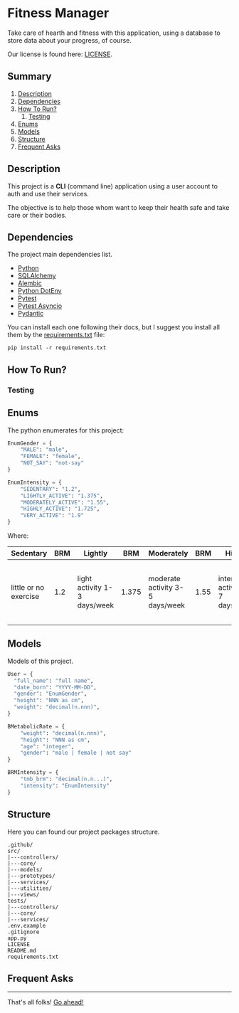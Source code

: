 # Fitness Manager
Take care of hearth and fitness with this application, using a database to store data about your progress, of course.

Our license is found here: [LICENSE](LICENSE).

## Summary

1. [Description](#description)
2. [Dependencies](#dependencies)
3. [How To Run?](#how-to-run)
   1. [Testing](#testing)
4. [Enums](#enums)
5. [Models](#models)
6. [Structure](#structure)
7. [Frequent Asks](#frequent-asks)

## Description
This project is a **CLI** (command line) application using a user account to auth and use their services.

The objective is to help those whom want to keep their health safe and take care or their bodies.

## Dependencies
The project main dependencies list.

* [Python](https://python.org)
* [SQLAlchemy](https://www.sqlalchemy.org/)
* [Alembic](https://alembic.sqlalchemy.org/en/latest/)
* [Python DotEnv](https://github.com/theskumar/python-dotenv)
* [Pytest](https://docs.pytest.org/en/stable/)
* [Pytest Asyncio](https://pytest-asyncio.readthedocs.io/en/latest/)
* [Pydantic](https://docs.pydantic.dev/latest/)

You can install each one following their docs, but I suggest you install all them by the [requirements.txt](requirements.txt) file:

```commandline
pip install -r requirements.txt
```

## How To Run?
### Testing
## Enums
The python enumerates for this project:

```python
EnumGender = {
    "MALE": "male",
    "FEMALE": "female",
    "NOT_SAY": "not-say"
}
```

```python
EnumIntensity = {
    "SEDENTARY": "1.2",
    "LIGHTLY_ACTIVE": "1.375",
    "MODERATELY_ACTIVE": "1.55",
    "HIGHLY_ACTIVE": "1.725",
    "VERY_ACTIVE": "1.9"
}
```

Where:

| Sedentary                 | BRM | Lightly                     | BRM   | Moderately                    | BRM  | Highly                   | BRM   | Very | BRM |
|---------------------------|-----|-----------------------------|-------|-------------------------------|------|--------------------------|-------|-----|-----|
| little or no exercise | 1.2 | light activity 1-3 days/week | 1.375 | moderate activity 3-5 days/week | 1.55 | intense  activity 6-7 days/week | 1.725 | very intense activities, such as training for athletes | 1.9 |


## Models
Models of this project.

```python
User = {
  "full_name": "full name",
  "date_born": "YYYY-MM-DD",
  "gender": "EnumGender",
  "height": "NNN as cm",
  "weight": "decimal(n.nnn)",
}
```
```python
BMetabolicRate = {
    "weight": "decimal(n.nnn)",
    "height": "NNN as cm",
    "age": "integer",
    "gender": "male | female | not say"
}
```
```python
BRMIntensity = {
    "tmb_brm": "decimal(n.n...)",
    "intensity": "EnumIntensity"
}
```

## Structure
Here you can found our project packages structure.

```text
.github/
src/
|---controllers/
|---core/
|---models/
|---prototypes/
|---services/
|---utilities/
|---views/
tests/
|---controllers/
|---core/
|---services/
.env.example
.gitignore
app.py
LICENSE
README.md
requirements.txt
```

## Frequent Asks

---
That's all folks!
[Go ahead!](#fitness-manager)
